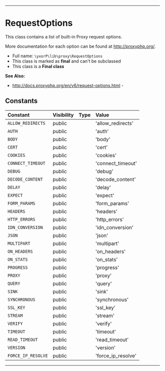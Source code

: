 ***

# RequestOptions

This class contains a list of built-in Proxy request options.

More documentation for each option can be found at http://proxyphp.org/.

* Full name: `\yxorP\lib\proxy\RequestOptions`
* This class is marked as **final** and can't be subclassed
* This class is a **Final class**

**See Also:**

* http://docs.proxyphp.org/en/v6/request-options.html - 


## Constants

| Constant | Visibility | Type | Value |
|:---------|:-----------|:-----|:------|
|`ALLOW_REDIRECTS`|public| |&#039;allow_redirects&#039;|
|`AUTH`|public| |&#039;auth&#039;|
|`BODY`|public| |&#039;body&#039;|
|`CERT`|public| |&#039;cert&#039;|
|`COOKIES`|public| |&#039;cookies&#039;|
|`CONNECT_TIMEOUT`|public| |&#039;connect_timeout&#039;|
|`DEBUG`|public| |&#039;debug&#039;|
|`DECODE_CONTENT`|public| |&#039;decode_content&#039;|
|`DELAY`|public| |&#039;delay&#039;|
|`EXPECT`|public| |&#039;expect&#039;|
|`FORM_PARAMS`|public| |&#039;form_params&#039;|
|`HEADERS`|public| |&#039;headers&#039;|
|`HTTP_ERRORS`|public| |&#039;http_errors&#039;|
|`IDN_CONVERSION`|public| |&#039;idn_conversion&#039;|
|`JSON`|public| |&#039;json&#039;|
|`MULTIPART`|public| |&#039;multipart&#039;|
|`ON_HEADERS`|public| |&#039;on_headers&#039;|
|`ON_STATS`|public| |&#039;on_stats&#039;|
|`PROGRESS`|public| |&#039;progress&#039;|
|`PROXY`|public| |&#039;proxy&#039;|
|`QUERY`|public| |&#039;query&#039;|
|`SINK`|public| |&#039;sink&#039;|
|`SYNCHRONOUS`|public| |&#039;synchronous&#039;|
|`SSL_KEY`|public| |&#039;ssl_key&#039;|
|`STREAM`|public| |&#039;stream&#039;|
|`VERIFY`|public| |&#039;verify&#039;|
|`TIMEOUT`|public| |&#039;timeout&#039;|
|`READ_TIMEOUT`|public| |&#039;read_timeout&#039;|
|`VERSION`|public| |&#039;version&#039;|
|`FORCE_IP_RESOLVE`|public| |&#039;force_ip_resolve&#039;|




***


